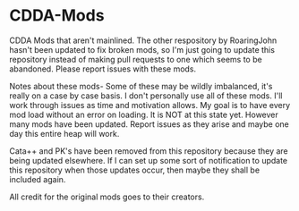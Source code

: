 # CDDA-Mods
CDDA Mods that aren't mainlined.
The other respository by RoaringJohn hasn't been updated to fix broken mods, so I'm just going to update this repository instead of making pull requests to one which seems to be abandoned.
Please report issues with these mods.

Notes about these mods-
Some of these may be wildly imbalanced, it's really on a case by case basis. I don't personally use all of these mods. I'll work through issues as time and motivation allows. My goal is to have every mod load without an error on loading. It is NOT at this state yet. However many mods have been updated. Report issues as they arise and maybe one day this entire heap will work.

Cata++ and PK's have been removed from this repository because they are being updated elsewhere. If I can set up some sort of notification to update this repository when those updates occur, then maybe they shall be included again.

All credit for the original mods goes to their creators.
